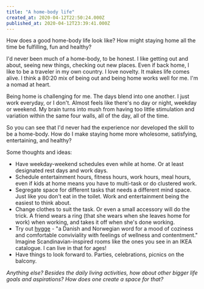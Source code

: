```yaml
---
title: "A home-body life"
created_at: 2020-04-12T22:50:24.000Z
published_at: 2020-04-12T23:39:41.000Z
---
```

How does a good home-body life look like? How might staying home all the time be fulfilling, fun and healthy?

  

I'd never been much of a home-body, to be honest. I like getting out and about, seeing new things, checking out new places. Even if back home, I like to be a traveler in my own country. I love novelty. It makes life comes alive. I think a 80:20 mix of being out and being home works well for me. I'm a nomad at heart.

  

Being home is challenging for me. The days blend into one another. I just work everyday, or I don't. Almost feels like there's no day or night, weekday or weekend. My brain turns into mush from having too little stimulation and variation within the same four walls, all of the day, all of the time. 

  

So you can see that I'd never had the experience nor developed the skill to be a home-body. How do I make staying home more wholesome, satisfying, entertaining, and healthy? 

  

Some thoughts and ideas:

  

*   Have weekday-weekend schedules even while at home. Or at least designated rest days and work days.
*   Schedule entertainment hours, fitness hours, work hours, meal hours, even if kids at home means you have to multi-task or do clustered work.
*   Segregate space for different tasks that needs a different mind space. Just like you don't eat in the toilet. Work and entertainment being the easiest to think about. 
*   Change clothes to suit the task. Or even a small accessory will do the trick. A friend wears a ring (that she wears when she leaves home for work) when working, and takes it off when she's done working.
*   Try out [hygge](https://en.wikipedia.org/wiki/Hygge) - "a Danish and Norwegian word for a mood of coziness and comfortable conviviality with feelings of wellness and contentment." Imagine Scandinavian-inspired rooms like the ones you see in an IKEA catalogue. I can live in that for ages!
*   Have things to look forward to. Parties, celebrations, picnics on the balcony. 

  

_Anything else? Besides the daily living activities, how about other bigger life goals and aspirations? How does one create a space for that?_
